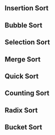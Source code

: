 ## Insertion Sort

## Bubble Sort

## Selection Sort

## Merge Sort

## Quick Sort

## Counting Sort

## Radix Sort

## Bucket Sort